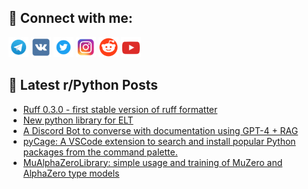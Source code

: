 ## 🔎 Connect with me:
[<img src="https://github.com/bullbesh/bullbesh/blob/main/images/Telegram.png" width="32" height="32" />](https://t.me/bullbesh)
[<img src="https://github.com/bullbesh/bullbesh/blob/main/images/VK.png" width="32" height="32" />](https://vk.com/bullbesh)
[<img src="https://github.com/bullbesh/bullbesh/blob/main/images/Twitter.png" width="32" height="32" />](https://twitter.com/bullbesh1)
[<img src="https://github.com/bullbesh/bullbesh/blob/main/images/Instagram.png" width="32" height="32" />](https://www.instagram.com/bullbesh)
[<img src="https://github.com/bullbesh/bullbesh/blob/main/images/Reddit.png" width="32" height="32" />](https://www.reddit.com/user/bullbesh)
[<img src="https://github.com/bullbesh/bullbesh/blob/main/images/YouTube.png" width="32" height="32" />](https://www.youtube.com/channel/UCtfjRs6uzgq5mfm8S06WTcg)

## 📕 Latest r/Python Posts
<!-- BLOG-POST-LIST:START -->
- [Ruff 0.3.0 - first stable version of ruff formatter](https://www.reddit.com/r/Python/comments/1b36z60/ruff_030_first_stable_version_of_ruff_formatter/)
- [New python library for ELT](https://www.reddit.com/r/Python/comments/1b36wde/new_python_library_for_elt/)
- [A Discord Bot to converse with documentation using GPT-4 + RAG](https://www.reddit.com/r/Python/comments/1b33vnk/a_discord_bot_to_converse_with_documentation/)
- [pyCage: A VSCode extension to search and install popular Python packages from the command palette.](https://www.reddit.com/r/Python/comments/1b32suc/pycage_a_vscode_extension_to_search_and_install/)
- [MuAlphaZeroLibrary: simple usage and training of MuZero and AlphaZero type models](https://www.reddit.com/r/Python/comments/1b2xybq/mualphazerolibrary_simple_usage_and_training_of/)
<!-- BLOG-POST-LIST:END -->

